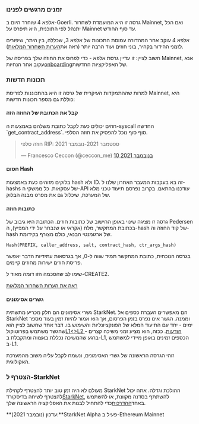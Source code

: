 ### זמנים מרגשים לפנינו

אלפא 4 שוחרר היום ב-Goerli. גרסה זו היא המועמדת לשחרור Mainnet, ואם הכל יתנהל לפי התוכנית, היא תיפרס על Mainnet עד סוף החודש.

אלפא 4 עוקב אחר המהדורה עמוסת התכונות של אלפא 3, שכללה, בין היתר, שיפורים לזמני ההידור בקהיר, בוני חוזים ועוד הרבה יותר (ראה את[הערות השחרור המלאות](https://github.com/starkware-libs/cairo-lang/releases/tag/v0.5.0)).

חשוב לציין: זו עדיין גרסת אלפא - כדי לפרוס את החוזה שלך בפריסה של Mainnet, אנא עקוב אחר הנחיות[onboarding](https://forms.reform.app/starkware/SN-Alpha-Contract-Deployment/l894lu)של האפליקציות החדשות.

### תכונות חדשות

למרות שההתמקדות העיקרית של גרסה זו היא בהתכוננות לפריסת Mainnet, היא כוללת גם מספר תכונות חדשות:

#### קבל את הכתובת של החוזה הזה

חוזים יכולים כעת לקבל כתובת משלהם באמצעות ה-syscall החדשה \`get_contract_address\`. סוף סוף נוכל להפסיק את חוזה הסלפי.

<blockquote class="twitter-tweet"><p lang="en" dir="ltr">חוזה סלפי RIP: ספטמבר 2021-נובמבר 2021</p>&mdash; Francesco Ceccon (@ceccon_me) <a href="https://twitter.com/ceccon_me/status/1458410251078836227?ref_src=twsrc%5Etfw">10 בנובמבר 2021</a></blockquote> <script async src="https://platform.twitter.com/widgets.js" charset="utf-8"></script>

#### חסום Hash

בלוקים מזוהים כעת באמצעות hash ולא ID. זה בא בעקבות המעבר האחרון שלנו ל-hashs של עסקאות. כל ממשקי ה-API עודכנו בהתאם. בקרוב נפרסם תיעוד טכני מלא של המערכת, שיכלול גם את מפרט מבנה הבלוק.

#### כתובות חוזה

גרסה זו מציגה שינוי באופן החישוב של כתובות חוזים. הכתובת היא גיבוב של Pedersen בכתובת המתקשר, מלח (אקראי או שנבחר על ידי המפיץ), ה-hash של קוד החוזה וה-hash של ארגומנטי הבנאי, כולם מצורף בקידומת.

```
Hash(PREFIX, caller_address, salt, contract_hash, ctr_args_hash)
```

בגרסה הנוכחית, כתובת המתקשר תמיד שווה ל-0, אך בגרסאות עתידיות הדבר יאפשר פריסת חוזים ישירות מחוזים קיימים.

שימו לב שהסכמה הזו דומה מאוד ל-CREATE2.

[ראה את הערות השחרור המלאות](https://github.com/starkware-libs/cairo-lang/releases/tag/v0.6.0)

#### גשרים אסימונים

גשרי אסימונים הם חלק מכריע מתשתית StarkNet. הם מאפשרים העברת כספים אל StarkNet וממנה. הגשר אינו נפרס בזמן הפרסום, אך הוא אמור להיות זמין בעוד מספר ימים - יחד עם התיעוד המלא של הפונקציונליות והשימוש בו. דבר אחד שחשוב לציין הוא שהגשר משתמש בפרוטוקול[L1<>L2 הודעות](https://www.cairo-lang.org/docs/hello_starknet/l1l2.html). ככזה, הוא מציע זמני משיכה קצרים - ברגע שהמשיכה נכללת באצווה ומתקבלת ב-L1, הכספים זמינים באופן מיידי למשתמש ב-L1.

זוהי הגרסה הראשונה של גשרי האסימונים, ונשמח לקבל עליה משוב מהמערכת האקולוגית.

### הצטרף ל-StarkNet

מעולם לא היה זמן טוב יותר להצטרף לקהילת StarkNet ההולכת וגדלה. אתה יכול להצטרף לשיחה בדיסקורד[StarkNet](https://discord.gg/uJ9HZTUk2Y), להשתתף בסדנה מקוונת[](https://forms.reform.app/starkware/join-a-starknet-workshop/2ma1x8), או להשתמש באחד[ההדרכות](https://www.cairo-lang.org/docs/hello_starknet/index.html)כדי להתחיל לבנות את האפליקציה הראשונה שלך.

**עדכון (נובמבר 2021):**StarkNet Alpha פעיל ב-Ethereum Mainnet